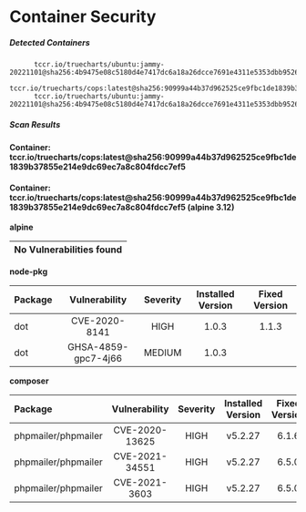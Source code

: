 # Container Security

##### Detected Containers

          tccr.io/truecharts/ubuntu:jammy-20221101@sha256:4b9475e08c5180d4e7417dc6a18a26dcce7691e4311e5353dbb952645c5ff43f
          tccr.io/truecharts/cops:latest@sha256:90999a44b37d962525ce9fbc1de1839b37855e214e9dc69ec7a8c804fdcc7ef5
          tccr.io/truecharts/ubuntu:jammy-20221101@sha256:4b9475e08c5180d4e7417dc6a18a26dcce7691e4311e5353dbb952645c5ff43f

##### Scan Results

**Container: tccr.io/truecharts/cops:latest@sha256:90999a44b37d962525ce9fbc1de1839b37855e214e9dc69ec7a8c804fdcc7ef5**

#### Container: tccr.io/truecharts/cops:latest@sha256:90999a44b37d962525ce9fbc1de1839b37855e214e9dc69ec7a8c804fdcc7ef5 (alpine 3.12)
    

**alpine**

      
| No Vulnerabilities found         |
|:---------------------------------|

      

**node-pkg**

      
| Package         |    Vulnerability   |   Severity  |  Installed Version | Fixed Version |
|:----------------|:------------------:|:-----------:|:------------------:|:-------------:|
| dot         |    CVE-2020-8141   |   HIGH  |  1.0.3 | 1.1.3 |
| dot         |    GHSA-4859-gpc7-4j66   |   MEDIUM  |  1.0.3 |  |

**composer**

      
| Package         |    Vulnerability   |   Severity  |  Installed Version | Fixed Version |
|:----------------|:------------------:|:-----------:|:------------------:|:-------------:|
| phpmailer/phpmailer         |    CVE-2020-13625   |   HIGH  |  v5.2.27 | 6.1.6 |
| phpmailer/phpmailer         |    CVE-2021-34551   |   HIGH  |  v5.2.27 | 6.5.0 |
| phpmailer/phpmailer         |    CVE-2021-3603   |   HIGH  |  v5.2.27 | 6.5.0 |

